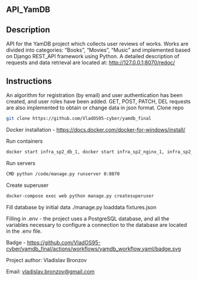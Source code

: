 ## API_YamDB

## Description
API for the YamDB project which collects user reviews of works. Works are divided into categories: “Books”, “Movies”, “Music” and implemented based on Django REST_API framework using Python.
A detailed description of requests and data retrieval are located at: http://127.0.0.1:8070/redoc/

## Instructions
An algorithm for registration (by email) and user authentication has been created, and user roles have been added. GET, POST, PATCH, DEL requests are also implemented to obtain or change data in json format.
Clone repo 
```bash
git clone https://github.com/VladOS95-cyber/yamdb_final
```

Docker installation - https://docs.docker.com/docker-for-windows/install/


Run containers
```bash
docker start infra_sp2_db_1, docker start infra_sp2_nginx_1, infra_sp2_web_1
```
Run servers
```bash
CMD python /code/manage.py runserver 0:8070
```
Create superuser
```bash
docker-compose exec web python manage.py createsuperuser
```
Fill database by initial data ./manage.py loaddata fixtures.json

Filling in .env - the project uses a PostgreSQL database, and all the variables necessary to configure a connection to the database are located in the .env file.

Badge - https://github.com/VladOS95-cyber/yamdb_final/actions/workflows/yamdb_workflow.yaml/badge.svg

Project author: Vladislav Bronzov

Email: vladislav.bronzov@gmail.com

